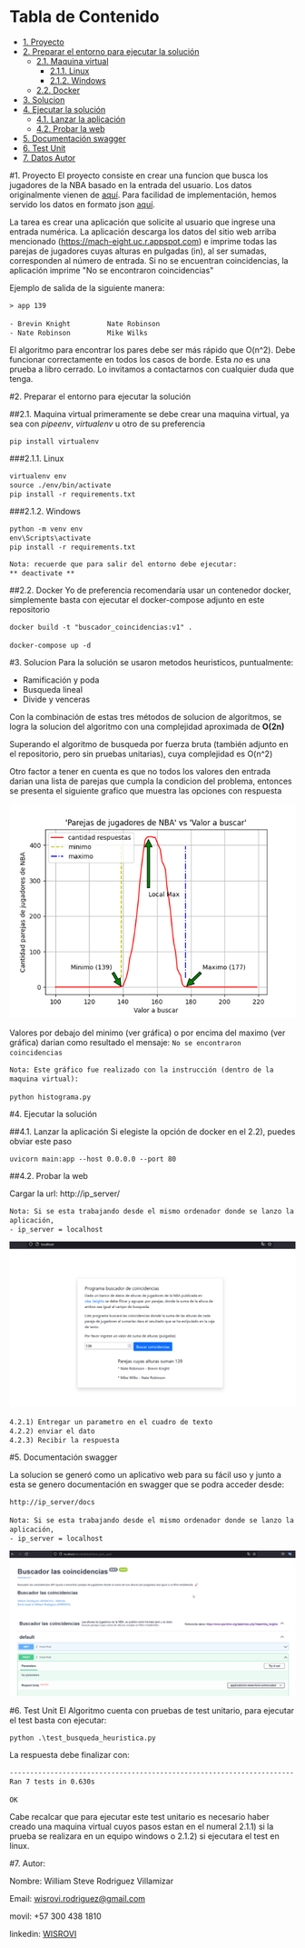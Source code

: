 # **Tabla de Contenido**
- [1. Proyecto](#1.-Proyecto)
- [2. Preparar el entorno para ejecutar la solución](#2.-Preparar-el-entorno-para-ejecutar-la-solución)
  - [2.1. Maquina virtual](#2.1.-Maquina-virtual)
    - [2.1.1. Linux](#2.1.1.-Linux)
    - [2.1.2. Windows](#2.1.2.-Windows)
  - [2.2. Docker](#2.2.-Docker)
- [3. Solucion](#3.-Solucion)
- [4. Ejecutar la solución](#4.-Ejecutar-la-solución)
  - [4.1. Lanzar la aplicación](#4.1.-Lanzar-la-aplicación)
  - [4.2. Probar la web](#4.2.-Probar-la-web)
- [5. Documentación swagger](#5.-Documentación-swagger)
- [6. Test Unit](#6.-Test-Unit)
- [7. Datos Autor](#Autor)


#1. Proyecto
El proyecto consiste en crear una funcion que busca los jugadores de la NBA
basado en la entrada del usuario. Los datos originalmente vienen de
[aquí](https://www.openintro.org/data/index.php?data=nba_heights). Para facilidad
de implementación, hemos servido los datos en formato json [aquí](https://mach-eight.uc.r.appspot.com/).

La tarea es crear una aplicación que solicite al usuario que ingrese una entrada
numérica. La aplicación descarga los datos del sitio web arriba mencionado
(https://mach-eight.uc.r.appspot.com) e imprime todas las parejas de jugadores
cuyas alturas en pulgadas (in), al ser sumadas, corresponden al número de entrada.
Si no se encuentran coincidencias, la aplicación imprime "No se encontraron coincidencias"

Ejemplo de salida de la siguiente manera:
```
> app 139

- Brevin Knight         Nate Robinson
- Nate Robinson         Mike Wilks
```

El algoritmo para encontrar los pares debe ser más rápido que O(n^2). Debe
funcionar correctamente en todos los casos de borde. Esta _no_ es una prueba a
libro cerrado. Lo invitamos a contactarnos con cualquier duda que tenga.


#2. Preparar el entorno para ejecutar la solución

##2.1. Maquina virtual
primeramente se debe crear una maquina virtual, ya sea con *pipeenv*, *virtualenv* u otro de su preferencia

```
pip install virtualenv
```

###2.1.1. Linux
```
virtualenv env
source ./env/bin/activate
pip install -r requirements.txt
```

###2.1.2. Windows
```
python -m venv env
env\Scripts\activate
pip install -r requirements.txt
```

```
Nota: recuerde que para salir del entorno debe ejecutar:
** deactivate **
```


##2.2. Docker
Yo de preferencia recomendaría usar un contenedor docker, 
simplemente basta con ejecutar el docker-compose adjunto en este repositorio
```
docker build -t "buscador_coincidencias:v1" .

docker-compose up -d
```


#3. Solucion
Para la solución se usaron metodos heuristicos, puntualmente:
- Ramificación y poda
- Busqueda lineal
- Divide y venceras

Con la combinación de estas tres métodos de solucion de algoritmos, se logra la solucion del algoritmo con una complejidad aproximada de **O(2n)**

Superando el algoritmo de busqueda por fuerza bruta (también adjunto en el repositorio, pero sin pruebas unitarias), cuya complejidad es O(n^2)

Otro factor a tener en cuenta es que no todos los valores den entrada darian una lista de parejas que cumpla la condicion del problema, entonces se presenta el siguiente grafico que muestra las opciones con respuesta

![Image text](lib/histograma_posibles_soluciones.png)

Valores por debajo del minimo (ver gráfica) o por encima del maximo (ver gráfica) darian como resultado el mensaje: ```No se encontraron coincidencias```


```
Nota: Este gráfico fue realizado con la instrucción (dentro de la maquina virtual):

python histograma.py
```

#4. Ejecutar la solución

##4.1. Lanzar la aplicación
Si elegiste la opción de docker en el 2.2), puedes obviar este paso
```
uvicorn main:app --host 0.0.0.0 --port 80
```
##4.2. Probar la web

Cargar la url: http://ip_server/
```
Nota: Si se esta trabajando desde el mismo ordenador donde se lanzo la aplicación, 
- ip_server = localhost
```
![Image text](demo_web.png)
```
4.2.1) Entregar un parametro en el cuadro de texto
4.2.2) enviar el dato
4.2.3) Recibir la respuesta
```

#5. Documentación swagger

La solucion se generó como un aplicativo web para su fácil uso y junto a esta se genero documentación en swagger que se podra acceder desde:
```
http://ip_server/docs

Nota: Si se esta trabajando desde el mismo ordenador donde se lanzo la aplicación, 
- ip_server = localhost
```
![Image text](demo_Swagger.png)


#6. Test Unit
El Algoritmo cuenta con pruebas de test unitario, para ejecutar el test basta con ejecutar:
```
python .\test_busqueda_heuristica.py
```


La respuesta debe finalizar con:
```
----------------------------------------------------------------------
Ran 7 tests in 0.630s

OK
```

Cabe recalcar que para ejecutar este test unitario es necesario haber creado una maquina virtual cuyos pasos estan en el numeral 2.1.1) si la prueba se realizara en un equipo windows o 2.1.2) si ejecutara el test en linux.


#7. Autor:

Nombre: William Steve Rodriguez Villamizar

Email: wisrovi.rodriguez@gmail.com

movil: +57 300 438 1810

linkedin: [WISROVI](https://www.linkedin.com/in/wisrovi-rodriguez/)




